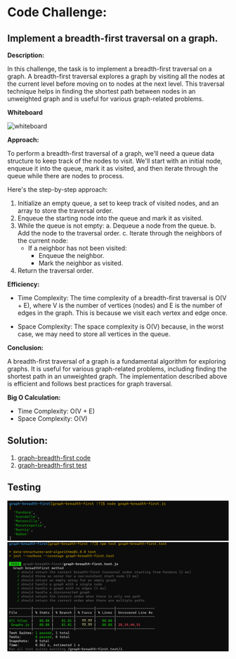 # Code Challenge:

## Implement a breadth-first traversal on a graph.


**Description:**

In this challenge, the task is to implement a breadth-first traversal on a graph. A breadth-first traversal explores a graph by visiting all the nodes at the current level before moving on to nodes at the next level. This traversal technique helps in finding the shortest path between nodes in an unweighted graph and is useful for various graph-related problems.

**Whiteboard**

![whiteboard ](https://i.ibb.co/0s8B7GF/Screenshot-2023-09-10-140816.png)

**Approach:**

To perform a breadth-first traversal of a graph, we'll need a queue data structure to keep track of the nodes to visit. We'll start with an initial node, enqueue it into the queue, mark it as visited, and then iterate through the queue while there are nodes to process.

Here's the step-by-step approach:

1. Initialize an empty queue, a set to keep track of visited nodes, and an array to store the traversal order.
2. Enqueue the starting node into the queue and mark it as visited.
3. While the queue is not empty:
   a. Dequeue a node from the queue.
   b. Add the node to the traversal order.
   c. Iterate through the neighbors of the current node:
      - If a neighbor has not been visited:
        - Enqueue the neighbor.
        - Mark the neighbor as visited.
4. Return the traversal order.

**Efficiency:**

- Time Complexity: The time complexity of a breadth-first traversal is O(V + E), where V is the number of vertices (nodes) and E is the number of edges in the graph. This is because we visit each vertex and edge once.

- Space Complexity: The space complexity is O(V) because, in the worst case, we may need to store all vertices in the queue.

**Conclusion:**

A breadth-first traversal of a graph is a fundamental algorithm for exploring graphs. It is useful for various graph-related problems, including finding the shortest path in an unweighted graph. The implementation described above is efficient and follows best practices for graph traversal.

**Big O Calculation:**

- Time Complexity: O(V + E)
- Space Complexity: O(V)


## Solution:
1. [graph-breadth-first code](./graph-breadth-first.js)
2. [graph-breadth-first test](./graph-breadth-first.test.js)

## Testing

![Alt text](image-1.png)
![Alt text](image.png)
